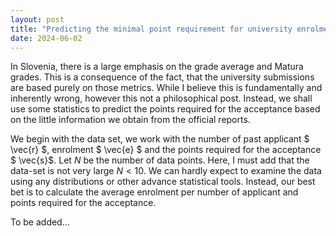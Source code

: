 ```yaml
---
layout: post
title: "Predicting the minimal point requirement for university enrolment"
date: 2024-06-02
---
```

In Slovenia, there is a large emphasis on the grade average and Matura grades. This is a consequence of the fact, that the university submissions are based purely on those metrics. While I believe this is fundamentally and inherently wrong, however this not a philosophical post. Instead, we shall use some statistics to predict the points required for the acceptance based on the little information we obtain from the official reports.

We begin with the data set, we work with the number of past applicant $ \vec{r} $, enrolment $ \vec{e} $ and the points required for the acceptance $ \vec{s}$. Let $N$ be the number of data points. Here, I must add that the data-set is not very large $N < 10$. We can hardly expect to examine the data using any distributions or other advance statistical tools. Instead, our best bet is to calculate the average enrolment per number of applicant and points required for the acceptance.

To be added...

